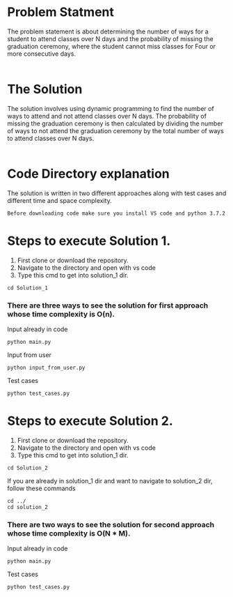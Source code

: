 # Problem Statment

The problem statement is about determining the number of ways for a student to attend classes over N days and the probability of missing the graduation ceremony, where the student cannot miss classes for Four or more consecutive days.
<br></br>

# The Solution

The solution involves using dynamic programming to find the number of ways to attend and not attend classes over N days. The probability of missing the graduation ceremony is then calculated by dividing the number of ways to not attend the graduation ceremony by the total number of ways to attend classes over N days.
<br></br>

# Code Directory explanation

The solution is written in two different approaches along with test cases and different time and space complexity.

```Before downloading code make sure you install VS code and python 3.7.2 ```

# Steps to execute Solution 1.

1. First clone or download the repository.
2. Navigate to the directory and open with vs code
3. Type this cmd to get into solution_1 dir.

```
cd Solution_1
```

### There are three ways to see the solution for first approach whose time complexity is O(n).


Input already in code

```
python main.py
```
Input from user
```
python input_from_user.py
````

Test cases
```
python test_cases.py
```

# Steps to execute Solution 2.

1. First clone or download the repository.
2. Navigate to the directory and open with vs code
3. Type this cmd to get into solution_1 dir.

```
cd Solution_2
```
If you are already in solution_1 dir and want to navigate to solution_2 dir, follow these commands

```
cd ../
cd solution_2
```

### There are two ways to see the solution for second approach whose time complexity is O(N * M).



Input already in code
```
python main.py
```

Test cases
```
python test_cases.py
```
<br></br>


